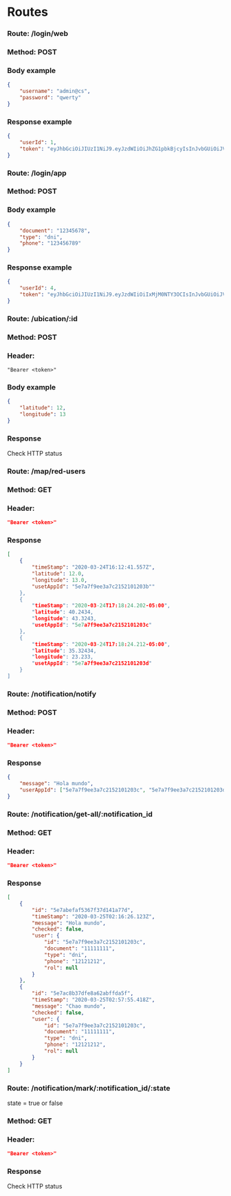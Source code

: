# Routes

### Route: /login/web
### Method: POST
### Body example
```json
{
	"username": "admin@cs",
	"password": "qwerty"
}
```
### Response example
```json
{
    "userId": 1,
    "token": "eyJhbGciOiJIUzI1NiJ9.eyJzdWIiOiJhZG1pbkBjcyIsInJvbGUiOiJVU0VSX1dFQiIsImlzcyI6Imh0dHA6Ly9kZXZnbGFuLmNvbSIsImlhdCI6MTU4NTA1MjU2MCwiZXhwIjoxNTg1MDcwNTYwfQ.gTJ2ovcGXKTjTQxBjZC7mVttBeQ4u4roEQKdRsyKYvk"
}
```


### Route: /login/app
### Method: POST
### Body example
```json
{
	"document": "12345678",
	"type": "dni",
	"phone": "123456789"
}
```
### Response example
```json
{
    "userId": 4,
    "token": "eyJhbGciOiJIUzI1NiJ9.eyJzdWIiOiIxMjM0NTY3OCIsInJvbGUiOiJVU0VSX0FQUCIsImlzcyI6Imh0dHA6Ly9kZXZnbGFuLmNvbSIsImlhdCI6MTU4NTA1NTU2NCwiZXhwIjoxNTg1MDczNTY0fQ.KSs0z2HlA-4S4tgnhHQh-9t7qdOgraKOOqovuyNV_go"
}
```


### Route: /ubication/:id
### Method: POST
### Header:
```
"Bearer <token>"
```
### Body example
```json
{
	"latitude": 12,
	"longitude": 13
}
```
### Response

Check HTTP status


### Route: /map/red-users
### Method: GET
### Header:
```json
"Bearer <token>"
```

### Response
```json
[
    {
        "timeStamp": "2020-03-24T16:12:41.557Z",
        "latitude": 12.0,
        "longitude": 13.0,
        "usetAppId": "5e7a7f9ee3a7c2152101203b""
    },
    {
        "timeStamp": "2020-03-24T17:18:24.202-05:00",
        "latitude": 40.2434,
        "longitude": 43.3243,
        "usetAppId": "5e7a7f9ee3a7c2152101203c"
    },
    {
        "timeStamp": "2020-03-24T17:18:24.212-05:00",
        "latitude": 35.32434,
        "longitude": 23.233,
        "usetAppId": "5e7a7f9ee3a7c2152101203d"
    }
]
```


### Route: /notification/notify
### Method: POST
### Header:
```json
"Bearer <token>"
```

### Response
```json
{
	"message": "Hola mundo",
	"userAppId": ["5e7a7f9ee3a7c2152101203c", "5e7a7f9ee3a7c2152101203d"]
}
```

### Route: /notification/get-all/:notification_id
### Method: GET
### Header:
```json
"Bearer <token>"
```

### Response
```json
[
    {
        "id": "5e7abefaf5367f37d141a77d",
        "timeStamp": "2020-03-25T02:16:26.123Z",
        "message": "Hola mundo",
        "checked": false,
        "user": {
            "id": "5e7a7f9ee3a7c2152101203c",
            "document": "11111111",
            "type": "dni",
            "phone": "12121212",
            "rol": null
        }
    },
    {
        "id": "5e7ac8b37dfe8a62abffda5f",
        "timeStamp": "2020-03-25T02:57:55.418Z",
        "message": "Chao mundo",
        "checked": false,
        "user": {
            "id": "5e7a7f9ee3a7c2152101203c",
            "document": "11111111",
            "type": "dni",
            "phone": "12121212",
            "rol": null
        }
    }
]
```

### Route: /notification/mark/:notification_id/:state
state = true or false
### Method: GET
### Header:
```json
"Bearer <token>"
```

### Response
Check HTTP status
